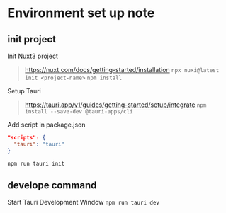 # Environment set up note

## init project

Init Nuxt3 project
> https://nuxt.com/docs/getting-started/installation
`npx nuxi@latest init <project-name>`
`npm install`

Setup Tauri
> https://tauri.app/v1/guides/getting-started/setup/integrate
`npm install --save-dev @tauri-apps/cli`

Add script in package.json
```json
"scripts": {
  "tauri": "tauri"
}
```

`npm run tauri init`

## develope command
Start Tauri Development Window 
`npm run tauri dev`

